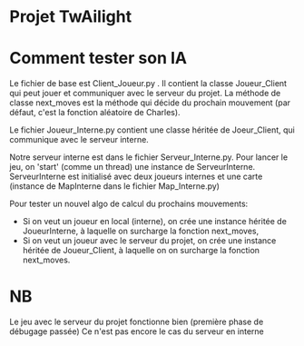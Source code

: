 # Projet TwAilight

# Comment tester son IA
Le fichier de base est Client_Joueur.py .
Il contient la classe Joueur_Client qui peut jouer et communiquer avec le serveur du projet. 
La méthode de classe next_moves est la méthode qui décide du prochain mouvement (par défaut, c'est la fonction aléatoire de Charles).

Le fichier Joueur_Interne.py contient une classe héritée de Joeur_Client, qui communique avec le serveur interne.

Notre serveur interne est dans le fichier Serveur_Interne.py. 
Pour lancer le jeu, on 'start' (comme un thread) une instance de ServeurInterne.
ServeurInterne est initialisé avec deux joueurs internes et une carte (instance de MapInterne dans le fichier Map_Interne.py)

Pour tester un nouvel algo de calcul du prochains mouvements: 
 * Si on veut un joueur en local (interne), on crée une instance héritée de JoueurInterne, à laquelle on surcharge la fonction next_moves,
 * Si on veut un joueur avec le serveur du projet, on crée une instance héritée de Joueur_Client, à laquelle on on surcharge la fonction next_moves.
 
 # NB
 Le jeu avec le serveur du projet fonctionne bien (première phase de débugage passée)
 Ce n'est pas encore le cas du serveur en interne
